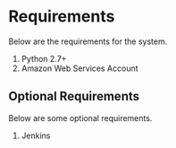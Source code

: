 # Requirements

Below are the requirements for the system.

1. Python 2.7+
1. Amazon Web Services Account

## Optional Requirements

Below are some optional requirements.

1. Jenkins
